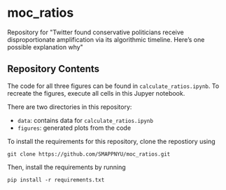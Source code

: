 # moc_ratios

Repository for "Twitter found conservative politicians receive disproportionate amplification via its algorithmic timeline. Here’s one possible explanation why"


## Repository Contents
The code for all three figures can be found in `calculate_ratios.ipynb`. To recreate the figures, execute all cells in this Jupyer notebook. 

There are two directories in this repository:
* `data`: contains data for `calculate_ratios.ipynb`
* `figures`: generated plots from the code

To install the requirements for this repository, clone the repostiory using 
```
git clone https://github.com/SMAPPNYU/moc_ratios.git
```

Then, install the requirements by running 
```
pip install -r requirements.txt
```